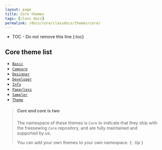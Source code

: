 ```yaml
---
layout: page
title: Core themes
tags: [class docs]
permalink: /docs/core/classdocs/themes/core/
---
```

* TOC - Do not remove this line
{:toc}

## Core theme list 

- [`Basic`](basic)
- [`Compare`](compare)
- [`Designer`](designer)
- [`Developer`](developer)
- [`Info`](info)
- [`Paperless`](paperless)
- [`Sampler`](sampler)
- [`Theme`](theme)

> <h5 class="notoc">Core and core is two</h5>
>
> The namespace of these themes is `Core` to indicate that they ship with
> the freesewing `Core` repository, and are fully maintained and supported by us.
> 
> You can add your own themes to your own namespace.
{: .tip }
